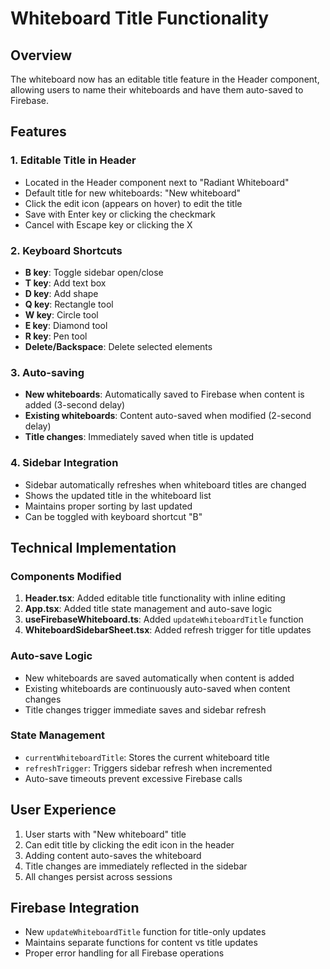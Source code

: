 # Whiteboard Title Functionality

## Overview
The whiteboard now has an editable title feature in the Header component, allowing users to name their whiteboards and have them auto-saved to Firebase.

## Features

### 1. **Editable Title in Header**
- Located in the Header component next to "Radiant Whiteboard"
- Default title for new whiteboards: "New whiteboard"
- Click the edit icon (appears on hover) to edit the title
- Save with Enter key or clicking the checkmark
- Cancel with Escape key or clicking the X

### 2. **Keyboard Shortcuts**
- **B key**: Toggle sidebar open/close
- **T key**: Add text box
- **D key**: Add shape
- **Q key**: Rectangle tool
- **W key**: Circle tool
- **E key**: Diamond tool
- **R key**: Pen tool
- **Delete/Backspace**: Delete selected elements

### 3. **Auto-saving**
- **New whiteboards**: Automatically saved to Firebase when content is added (3-second delay)
- **Existing whiteboards**: Content auto-saved when modified (2-second delay)
- **Title changes**: Immediately saved when title is updated

### 4. **Sidebar Integration**
- Sidebar automatically refreshes when whiteboard titles are changed
- Shows the updated title in the whiteboard list
- Maintains proper sorting by last updated
- Can be toggled with keyboard shortcut "B"

## Technical Implementation

### Components Modified
1. **Header.tsx**: Added editable title functionality with inline editing
2. **App.tsx**: Added title state management and auto-save logic
3. **useFirebaseWhiteboard.ts**: Added `updateWhiteboardTitle` function
4. **WhiteboardSidebarSheet.tsx**: Added refresh trigger for title updates

### Auto-save Logic
- New whiteboards are saved automatically when content is added
- Existing whiteboards are continuously auto-saved when content changes
- Title changes trigger immediate saves and sidebar refresh

### State Management
- `currentWhiteboardTitle`: Stores the current whiteboard title
- `refreshTrigger`: Triggers sidebar refresh when incremented
- Auto-save timeouts prevent excessive Firebase calls

## User Experience
1. User starts with "New whiteboard" title
2. Can edit title by clicking the edit icon in the header
3. Adding content auto-saves the whiteboard
4. Title changes are immediately reflected in the sidebar
5. All changes persist across sessions

## Firebase Integration
- New `updateWhiteboardTitle` function for title-only updates
- Maintains separate functions for content vs title updates
- Proper error handling for all Firebase operations
